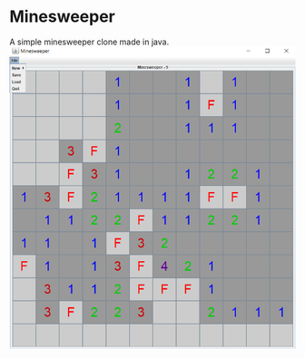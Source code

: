 # Minesweeper
A simple minesweeper clone made in java.
![Screenshot](./images/Minesweeper-Screenshot.png)
